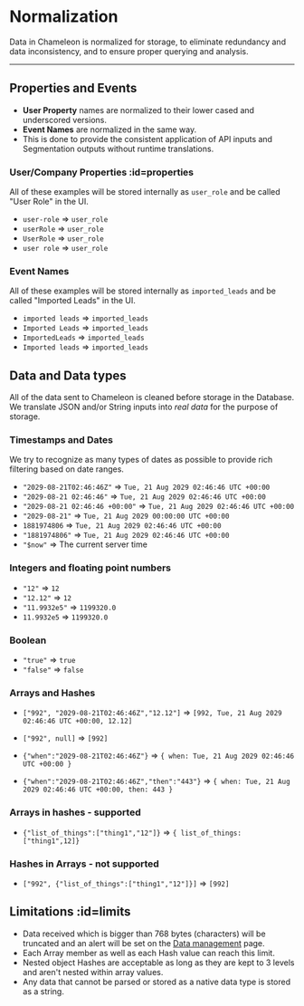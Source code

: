 # Normalization

Data in Chameleon is normalized for storage, to eliminate redundancy and data inconsistency, and to ensure proper querying and analysis.

---


## Properties and Events

- **User Property** names are normalized to their lower cased and underscored versions.
- **Event Names** are normalized in the same way.
- This is done to provide the consistent application of API inputs and Segmentation outputs without runtime translations.

### User/Company Properties :id=properties

All of these examples will be stored internally as `user_role` and be called "User Role" in the UI.

- `user-role` => `user_role`
- `userRole` => `user_role`
- `UserRole` => `user_role`
- `user role` => `user_role`

### Event Names

All of these examples will be stored internally as `imported_leads` and be called "Imported Leads" in the UI.

- `imported leads` => `imported_leads`
- `Imported Leads` => `imported_leads`
- `ImportedLeads` => `imported_leads`
- `Imported leads` => `imported_leads`

## Data and Data types

All of the data sent to Chameleon is cleaned before storage in the Database.
We translate JSON and/or String inputs into *real data* for the purpose of storage.

### Timestamps and Dates

We try to recognize as many types of dates as possible to provide rich filtering based on date ranges.

- `"2029-08-21T02:46:46Z"` => `Tue, 21 Aug 2029 02:46:46 UTC +00:00`
- `"2029-08-21 02:46:46"` => `Tue, 21 Aug 2029 02:46:46 UTC +00:00`
- `"2029-08-21 02:46:46 +00:00"` => `Tue, 21 Aug 2029 02:46:46 UTC +00:00`
- `"2029-08-21"` => `Tue, 21 Aug 2029 00:00:00 UTC +00:00`
- `1881974806` => `Tue, 21 Aug 2029 02:46:46 UTC +00:00`
- `"1881974806"` => `Tue, 21 Aug 2029 02:46:46 UTC +00:00`
- `"$now"` => The current server time

### Integers and floating point numbers

- `"12"` => `12`
- `"12.12"` => `12`
- `"11.9932e5"` => `1199320.0`
- `11.9932e5` => `1199320.0`

### Boolean

- `"true"` => `true`
- `"false"` => `false`

### Arrays and Hashes

- `["992", "2029-08-21T02:46:46Z","12.12"]` => `[992, Tue, 21 Aug 2029 02:46:46 UTC +00:00, 12.12]`
- `["992", null]` => `[992]`

- `{"when":"2029-08-21T02:46:46Z"}` => `{ when: Tue, 21 Aug 2029 02:46:46 UTC +00:00 }`
- `{"when":"2029-08-21T02:46:46Z","then":"443"}` => `{ when: Tue, 21 Aug 2029 02:46:46 UTC +00:00, then: 443 }`

### Arrays in hashes - supported

- `{"list_of_things":["thing1","12"]}` => `{ list_of_things: ["thing1",12]}`

### Hashes in Arrays - not supported

- `["992", {"list_of_things":["thing1","12"]}]` => `[992]`

## Limitations :id=limits

- Data received which is bigger than 768 bytes (characters) will be truncated and an alert will be set on the [Data management](https://app.trychameleon.com/data/properties/profile) page.
- Each Array member as well as each Hash value can reach this limit.
- Nested object Hashes are acceptable as long as they are kept to 3 levels and aren't nested within array values.
- Any data that cannot be parsed or stored as a native data type is stored as a string.
